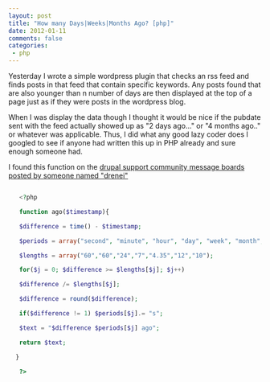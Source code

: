 ```yaml
---
layout: post
title: "How many Days|Weeks|Months Ago? [php]"
date: 2012-01-11
comments: false
categories:
 - php
---
```

Yesterday I wrote a simple wordpress plugin that checks an rss feed and finds
posts in that feed that contain specific keywords.  Any posts found that are
also younger than n number of days are then displayed at the top of a page
just as if they were posts in the wordpress blog.



When I was display the data though I thought it would be nice if the pubdate
sent with the feed actually showed up as "2 days ago..." or "4 months ago.."
or whatever was applicable.  Thus, I did what any good lazy coder does I
googled to see if anyone had written this up in PHP already and sure enough
someone had.



I found this function on the [drupal support community message boards posted
by someone named "drenei"](http://drupal.org/node/61565#comment-198230)



```php

   <?php

   function ago($timestamp){

   $difference = time() - $timestamp;

   $periods = array("second", "minute", "hour", "day", "week", "month", "years", "decade");

   $lengths = array("60","60","24","7","4.35","12","10");

   for($j = 0; $difference >= $lengths[$j]; $j++)

   $difference /= $lengths[$j];

   $difference = round($difference);

   if($difference != 1) $periods[$j].= "s";

   $text = "$difference $periods[$j] ago";

   return $text;

  }

   ?>


```






